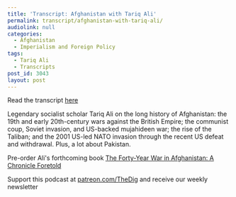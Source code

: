 ```yaml
---
title: 'Transcript: Afghanistan with Tariq Ali'
permalink: transcript/afghanistan-with-tariq-ali/
audiolink: null
categories:
  - Afghanistan
  - Imperialism and Foreign Policy
tags:
  - Tariq Ali
  - Transcripts
post_id: 3043
layout: post
---
```


Read the transcript [here](https://jacobinmag.com/2021/10/tariq-ali-afghan-war-us-imperialism)

Legendary socialist scholar Tariq Ali on the long history of Afghanistan: the 19th and early 20th-century wars against the British Empire; the communist coup, Soviet invasion, and US-backed mujahideen war; the rise of the Taliban; and the 2001 US-led NATO invasion through the recent US defeat and withdrawal. Plus, a lot about Pakistan.

Pre-order Ali's forthcoming book [The Forty-Year War in Afghanistan: A Chronicle Foretold](https://www.versobooks.com/books/3939-the-forty-year-war-in-afghanistan)

Support this podcast at [patreon.com/TheDig](http://www.patreon.com/TheDig)  and receive our weekly newsletter
